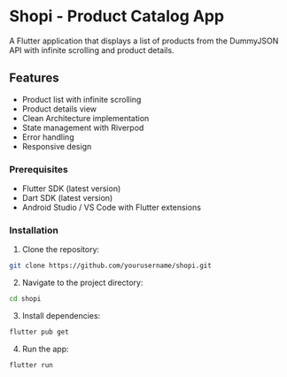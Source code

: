 # Shopi - Product Catalog App

A Flutter application that displays a list of products from the DummyJSON API with infinite scrolling and product details.

## Features

- Product list with infinite scrolling
- Product details view
- Clean Architecture implementation
- State management with Riverpod
- Error handling
- Responsive design

### Prerequisites

- Flutter SDK (latest version)
- Dart SDK (latest version)
- Android Studio / VS Code with Flutter extensions

### Installation

1. Clone the repository:
```bash
git clone https://github.com/yourusername/shopi.git
```

2. Navigate to the project directory:
```bash
cd shopi
```

3. Install dependencies:
```bash
flutter pub get
```

4. Run the app:
```bash
flutter run
```

